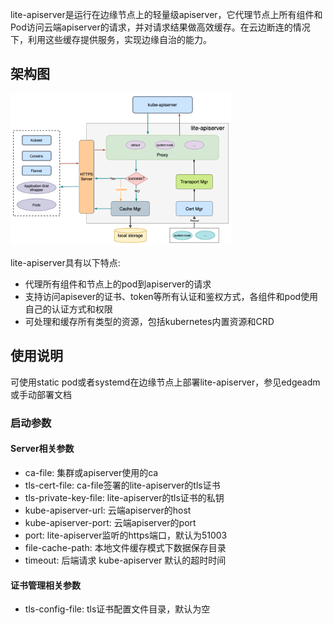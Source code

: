 lite-apiserver是运行在边缘节点上的轻量级apiserver，它代理节点上所有组件和Pod访问云端apiserver的请求，并对请求结果做高效缓存。在云边断连的情况下，利用这些缓存提供服务，实现边缘自治的能力。

## 架构图
<div align="left">
  <img src="../img/lite-apiserver.png" width=70% title="lite-apiserver Architecture">
</div>

lite-apiserver具有以下特点:
- 代理所有组件和节点上的pod到apiserver的请求
- 支持访问apisever的证书、token等所有认证和鉴权方式，各组件和pod使用自己的认证方式和权限
- 可处理和缓存所有类型的资源，包括kubernetes内置资源和CRD

## 使用说明
可使用static pod或者systemd在边缘节点上部署lite-apiserver，参见edgeadm或手动部署文档

### 启动参数
#### Server相关参数
- ca-file: 集群或apiserver使用的ca
- tls-cert-file: ca-file签署的lite-apiserver的tls证书
- tls-private-key-file: lite-apiserver的tls证书的私钥
- kube-apiserver-url: 云端apiserver的host
- kube-apiserver-port: 云端apiserver的port
- port: lite-apiserver监听的https端口，默认为51003
- file-cache-path: 本地文件缓存模式下数据保存目录
- timeout: 后端请求 kube-apiserver 默认的超时时间
#### 证书管理相关参数
- tls-config-file: tls证书配置文件目录，默认为空
